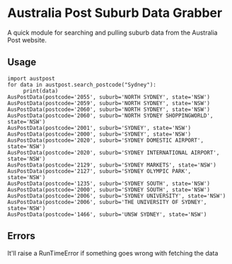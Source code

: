 # Australia Post Suburb Data Grabber

A quick module for searching and pulling suburb data from the Australia Post website.

## Usage

    import austpost
    for data in austpost.search_postcode("Sydney"):
         print(data)
    AusPostData(postcode='2055', suburb='NORTH SYDNEY', state='NSW')
    AusPostData(postcode='2059', suburb='NORTH SYDNEY', state='NSW')
    AusPostData(postcode='2060', suburb='NORTH SYDNEY', state='NSW')
    AusPostData(postcode='2060', suburb='NORTH SYDNEY SHOPPINGWORLD', state='NSW')
    AusPostData(postcode='2001', suburb='SYDNEY', state='NSW')
    AusPostData(postcode='2000', suburb='SYDNEY', state='NSW')
    AusPostData(postcode='2020', suburb='SYDNEY DOMESTIC AIRPORT', state='NSW')
    AusPostData(postcode='2020', suburb='SYDNEY INTERNATIONAL AIRPORT', state='NSW')
    AusPostData(postcode='2129', suburb='SYDNEY MARKETS', state='NSW')
    AusPostData(postcode='2127', suburb='SYDNEY OLYMPIC PARK', state='NSW')
    AusPostData(postcode='1235', suburb='SYDNEY SOUTH', state='NSW')
    AusPostData(postcode='2000', suburb='SYDNEY SOUTH', state='NSW')
    AusPostData(postcode='2006', suburb='SYDNEY UNIVERSITY', state='NSW')
    AusPostData(postcode='2006', suburb='THE UNIVERSITY OF SYDNEY', state='NSW')
    AusPostData(postcode='1466', suburb='UNSW SYDNEY', state='NSW')

## Errors

It'll raise a RunTimeError if something goes wrong with fetching the data